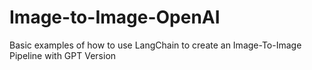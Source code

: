 # Image-to-Image-OpenAI

Basic examples of how to use LangChain to create an Image-To-Image Pipeline with GPT Version
